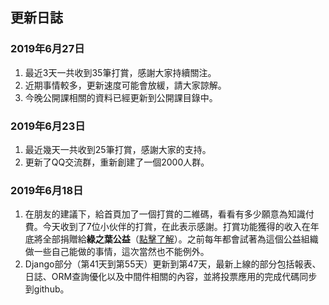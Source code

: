 ## 更新日誌

### 2019年6月27日

1. 最近3天一共收到35筆打賞，感謝大家持續關注。
2. 近期事情較多，更新速度可能會放緩，請大家諒解。
3. 今晚公開課相關的資料已經更新到公開課目錄中。

### 2019年6月23日

1. 最近幾天一共收到25筆打賞，感謝大家的支持。
2. 更新了QQ交流群，重新創建了一個2000人群。

### 2019年6月18日

1. 在朋友的建議下，給首頁加了一個打賞的二維碼，看看有多少願意為知識付費。今天收到了7位小伙伴的打賞，在此表示感謝。打賞功能獲得的收入在年底將全部捐贈給**綠之葉公益**（[點擊了解](<https://baike.baidu.com/item/%E7%BB%BF%E4%B9% 8B%E5%8F%B6%E5%85%AC%E7%9B%8A>)）。之前每年都會試著為這個公益組織做一些自己能做的事情，這次當然也不能例外。
2. Django部分（第41天到第55天）更新到第47天，最新上線的部分包括報表、日誌、ORM查詢優化以及中間件相關的內容，並將投票應用的完成代碼同步到github。
